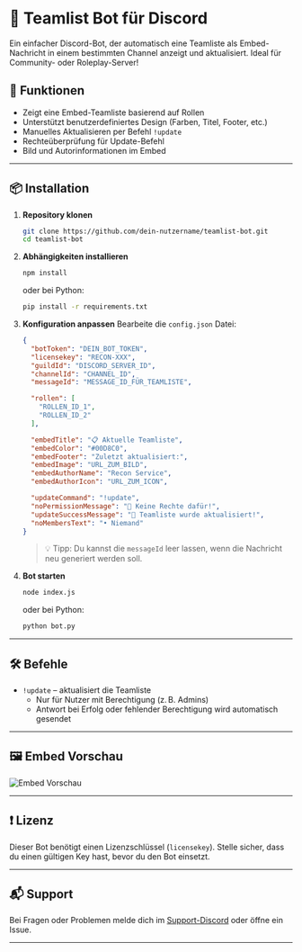 # 🤖 Teamlist Bot für Discord

Ein einfacher Discord-Bot, der automatisch eine Teamliste als Embed-Nachricht in einem bestimmten Channel anzeigt und aktualisiert. Ideal für Community- oder Roleplay-Server!

## 🔧 Funktionen

- Zeigt eine Embed-Teamliste basierend auf Rollen
- Unterstützt benutzerdefiniertes Design (Farben, Titel, Footer, etc.)
- Manuelles Aktualisieren per Befehl `!update`
- Rechteüberprüfung für Update-Befehl
- Bild und Autorinformationen im Embed

---

## 📦 Installation

1. **Repository klonen**
   ```bash
   git clone https://github.com/dein-nutzername/teamlist-bot.git
   cd teamlist-bot
   ```

2. **Abhängigkeiten installieren**
   ```bash
   npm install
   ```
   oder bei Python:
   ```bash
   pip install -r requirements.txt
   ```

3. **Konfiguration anpassen**
   Bearbeite die `config.json` Datei:

   ```json
   {
     "botToken": "DEIN_BOT_TOKEN",
     "licensekey": "RECON-XXX",
     "guildId": "DISCORD_SERVER_ID",
     "channelId": "CHANNEL_ID",
     "messageId": "MESSAGE_ID_FÜR_TEAMLISTE",

     "rollen": [
       "ROLLEN_ID_1",
       "ROLLEN_ID_2"
     ],

     "embedTitle": "📋 Aktuelle Teamliste",
     "embedColor": "#00D8C0",
     "embedFooter": "Zuletzt aktualisiert:",
     "embedImage": "URL_ZUM_BILD",
     "embedAuthorName": "Recon Service",
     "embedAuthorIcon": "URL_ZUM_ICON",

     "updateCommand": "!update",
     "noPermissionMessage": "🚫 Keine Rechte dafür!",
     "updateSuccessMessage": "🔁 Teamliste wurde aktualisiert!",
     "noMembersText": "• Niemand"
   }
   ```

   > 💡 Tipp: Du kannst die `messageId` leer lassen, wenn die Nachricht neu generiert werden soll.

4. **Bot starten**
   ```bash
   node index.js
   ```
   oder bei Python:
   ```bash
   python bot.py
   ```

---

## 🛠 Befehle

- `!update` – aktualisiert die Teamliste
  - Nur für Nutzer mit Berechtigung (z. B. Admins)
  - Antwort bei Erfolg oder fehlender Berechtigung wird automatisch gesendet

---

## 🖼 Embed Vorschau

![Embed Vorschau](https://files.brokev-rp.de/uploads/teamlistimg.png)

---

## ❗ Lizenz

Dieser Bot benötigt einen Lizenzschlüssel (`licensekey`). Stelle sicher, dass du einen gültigen Key hast, bevor du den Bot einsetzt.

---

## 📬 Support

Bei Fragen oder Problemen melde dich im [Support-Discord](https://discord.gg/DEININVITE) oder öffne ein Issue.

---

